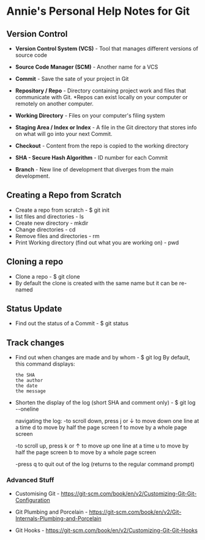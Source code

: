 # Annie's Personal Help Notes for Git

## Version Control

* **Version Control System (VCS)** - Tool that manages different versions of source code
* **Source Code Manager (SCM)** - Another name for a VCS

* **Commit** - Save the sate of your project in Git
* **Repository / Repo** - Directory containing project work and files that communicate with Git. *Repos can exist locally on your computer or remotely on another computer.
* **Working Directory** - Files on your computer's filing system
* **Staging Area / Index or Index** - A file in the Git directory that stores info on what will go into your next Commit.
* **Checkout** - Content from the repo is copied to the working directory
* **SHA - Secure Hash Algorithm** - ID number for each Commit
* **Branch** - New line of development that diverges from the main development.  


## Creating a Repo from Scratch

- Create a repo from scratch - $ git init 
- list files and directories - ls
- Create new directory - mkdir
- Change directories - cd
- Remove files and directories - rm
- Print Working directory (find out what you are working on) - pwd


## Cloning a repo

- Clone a repo - $ git clone <path-to-repository-to-clone>
- By default the clone is created with the same name but it can be re-named


## Status Update

- Find out the status of a Commit - $ git status

## Track changes

- Find out when changes are made and by whom - $ git log
  By default, this command displays:

      the SHA
      the author
      the date
      the message

- Shorten the display of the log (short SHA and comment only)  - $ git log --oneline

	navigating the log:
	-to scroll down, press
		j or ↓ to move down one line at a time
		d to move by half the page screen
		f to move by a whole page screen
		
	-to scroll up, press
		k or ↑ to move _up_ one line at a time
		u to move by half the page screen
		b to move by a whole page screen
	
	-press q to quit out of the log (returns to the regular command prompt)



### Advanced Stuff

- Customising Git - https://git-scm.com/book/en/v2/Customizing-Git-Git-Configuration

- Git Plumbing and Porcelain - https://git-scm.com/book/en/v2/Git-Internals-Plumbing-and-Porcelain

- Git Hooks - https://git-scm.com/book/en/v2/Customizing-Git-Git-Hooks
